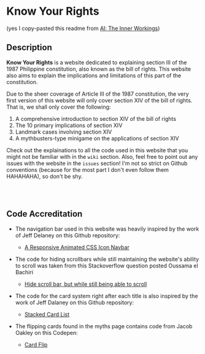 # Know Your Rights
(yes I copy-pasted this readme from [AI: The Inner Workings](https://github.com/elaiah-pshs/AI-The-Inner-Workings))

<h2 id="description"> Description </h2>

**Know Your Rights** is a website dedicated to explaining section III of the 1987 Philippine constitution, also known as the bill of rights. This website also aims to explain the implications and limitations of this part of the constitution.

Due to the sheer coverage of Article III of the 1987 constitution, the very first version of this website will only cover section XIV of the bill of rights. That is, we shall only cover the following:

1. A comprehensive introduction to section XIV of the bill of rights
2. The 10 primary implications of section XIV
3. Landmark cases involving section XIV
4. A mythbusters-type minigame on the applications of section XIV

Check out the explainations to all the code used in this website that you might not be familiar with in the `wiki` section. Also, feel free to point out any issues with the website in the `issues` section! I'm not so strict on Github conventions (because for the most part I don't even follow them HAHAHAHA), so don't be shy.

<br>
<br>

<h2 id="code-credits">Code Accreditation</h2>

* The navigation bar used in this website was heavily inspired by the work of Jeff Delaney on this Github repository:
    * [A Responsive Animated CSS Icon Navbar](https://github.com/fireship-io/222-responsive-icon-nav-css)

* The code for hiding scrollbars while still maintaining the website's ability to scroll was taken from this Stackoverflow question posted Oussama el Bachiri
    * [Hide scroll bar, but while still being able to scroll](https://stackoverflow.com/questions/16670931/hide-scroll-bar-but-while-still-being-able-to-scroll?page=1&tab=votes#answer-38994837)

* The code for the card system right after each title is also inspired by the work of Jeff Dalaney on this Github repository:
    * [Stacked Card List](https://github.com/fireship-io/stacked-card-list)

* The flipping cards found in the myths page contains code from Jacob Oakley on this Codepen:
    * [Card Flip](https://codepen.io/jacoboakley/pen/ZpRbqB?editors=0010)
